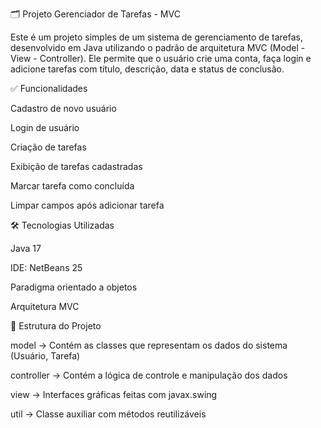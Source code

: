 🗂 Projeto Gerenciador de Tarefas - MVC

Este é um projeto simples de um sistema de gerenciamento de tarefas, desenvolvido em Java utilizando o padrão de arquitetura MVC (Model - View - Controller). Ele permite que o usuário crie uma conta, faça login e adicione tarefas com título, descrição, data e status de conclusão.

✅ Funcionalidades

Cadastro de novo usuário

Login de usuário

Criação de tarefas

Exibição de tarefas cadastradas

Marcar tarefa como concluída

Limpar campos após adicionar tarefa

🛠 Tecnologias Utilizadas

Java 17

IDE: NetBeans 25

Paradigma orientado a objetos

Arquitetura MVC

📁 Estrutura do Projeto

model → Contém as classes que representam os dados do sistema (Usuário, Tarefa)

controller → Contém a lógica de controle e manipulação dos dados

view → Interfaces gráficas feitas com javax.swing

util → Classe auxiliar com métodos reutilizáveis
